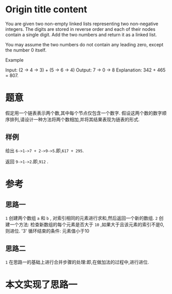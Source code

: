 # Origin title content
You are given two non-empty linked lists representing two non-negative integers. The digits are stored in reverse order and each of their nodes contain a single digit. Add the two numbers and return it as a linked list.

You may assume the two numbers do not contain any leading zero, except the number 0 itself.

Example

Input: (2 -> 4 -> 3) + (5 -> 6 -> 4)
Output: 7 -> 0 -> 8
Explanation: 342 + 465 = 807.

# 题意
假定用一个链表表示两个数,其中每个节点仅包含一个数字.
假设这两个数的数字顺序排列,请设计一种方法将两个数相加,并将其结果表现为链表的形式.

## 样例
给出 ``6->1->7 + 2->9->5``.即,``617 + 295``.

返回 ``9->1->2``.即,``912`` .

# 参考
## 思路一
`1` 创建两个数组 `a` 和 `b` , 对索引相同的元素进行求和,然后返回一个新的数组.
`2` 创建一个方法: 检查新数组的每个元素是否大于 ``10`` ,如果大于且该元素的索引不是0,则进位.
'3' 循环结束的条件: 元素值小于10 

## 思路二
`1` 在思路一的基础上进行合并步骤的处理:即,在做加法的过程中,进行进位.

# 本文实现了思路一


